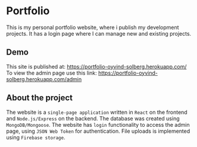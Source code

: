# Portfolio

This is my personal portfolio website, where i publish my development projects.
It has a login page where I can manage new and existing projects.

## Demo

This site is published at: https://portfolio-oyvind-solberg.herokuapp.com/
<br />
To view the admin page use this link: https://portfolio-oyvind-solberg.herokuapp.com/admin

## About the project

The website is a `single-page application` written in `React` on the frontend and `Node.js/Express` on the backend. The database was created using `MongoDB/Mongoose`. The website has `login` functionality to access the admin page, using `JSON Web Token` for authentication. File uploads is implemented using `Firebase storage`.
